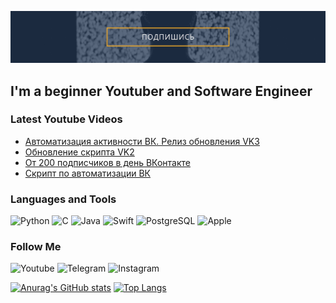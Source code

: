 [![Header](https://github.com/Matazimov/matazimov/blob/main/assets/обложка.png)](https://www.youtube.com/channel/UC1-IbnSQyY7xzC3Troe8MTg)

## I'm a beginner Youtuber and Software Engineer

### Latest Youtube Videos
<!-- YOUTUBE:START -->
- [Автоматизация активности ВК. Релиз обновления VK3](https://www.youtube.com/watch?v=gIFD9FMmJNo)
- [Обновление скрипта VK2](https://www.youtube.com/watch?v=7roAdvQweRw)
- [От 200 подписчиков в день ВКонтакте](https://www.youtube.com/watch?v=IjOonRfvfyQ)
- [Скрипт по автоматизации ВК](https://www.youtube.com/watch?v=Pt-1vT5hQrE)
<!-- YOUTUBE:END -->

### Languages and Tools
![Python](https://img.shields.io/badge/Python-3776AB?style=for-the-badge&logo=python&logoColor=white)
![C](https://img.shields.io/badge/C-00599C?style=for-the-badge&logo=c&logoColor=white)
![Java](https://img.shields.io/badge/Java-ED8B00?style=for-the-badge&logo=java&logoColor=white)
![Swift](https://img.shields.io/badge/Swift-FA7343?style=for-the-badge&logo=swift&logoColor=white)
![PostgreSQL](https://img.shields.io/badge/PostgreSQL-316192?style=for-the-badge&logo=postgresql&logoColor=white)
![Apple](https://img.shields.io/badge/Apple-MacBook_Air_2017-999999?style=for-the-badge&logo=apple&logoColor=white)

### Follow Me
![Youtube](https://img.shields.io/badge/YouTube-FF0000?style=for-the-badge&logo=youtube&logoColor=white)
![Telegram](https://img.shields.io/badge/Telegram-2CA5E0?style=for-the-badge&logo=telegram&logoColor=white)
![Instagram](https://img.shields.io/badge/Instagram-E4405F?style=for-the-badge&logo=instagram&logoColor=white)

[![Anurag's GitHub stats](https://github-readme-stats.vercel.app/api?username=matazimov&show_icons=true)](https://github.com/anuraghazra/github-readme-stats)
[![Top Langs](https://github-readme-stats.vercel.app/api/top-langs/?username=matazimov&layout=compact)](https://github.com/anuraghazra/github-readme-stats)
